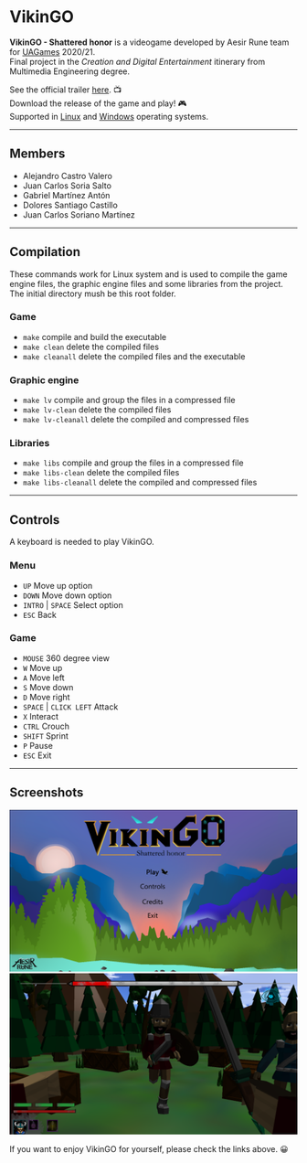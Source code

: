 # VikinGO
**VikinGO - Shattered honor** is a videogame developed by Aesir Rune team for [UAGames](http://uagames.byterealms.com/) 2020/21.
<br>
Final project in the *Creation and Digital Entertainment* itinerary from Multimedia Engineering degree.

See the official trailer [here](https://www.youtube.com/watch?v=A0nJWFiLqVY). :tv:
<br>
Download the release of the game and play! :video_game:
<br>
Supported in [Linux](https://archive.org/details/vikin-go-linux) and [Windows](https://archive.org/details/vikingo-windows) operating systems.

***

## Members
* Alejandro Castro Valero
* Juan Carlos Soria Salto
* Gabriel Martínez Antón
* Dolores Santiago Castillo
* Juan Carlos Soriano Martínez

***

## Compilation
These commands work for Linux system and is used to compile the game engine files, the graphic engine files and some libraries from the project.
<br>
The initial directory mush be this root folder.
### Game
* `make` compile and build the executable
* `make clean` delete the compiled files
* `make cleanall` delete the compiled files and the executable
### Graphic engine
* `make lv` compile and group the files in a compressed file
* `make lv-clean` delete the compiled files
* `make lv-cleanall` delete the compiled and compressed files
### Libraries
* `make libs` compile and group the files in a compressed file
* `make libs-clean` delete the compiled files
* `make libs-cleanall` delete the compiled and compressed files

***

## Controls
A keyboard is needed to play VikinGO.
### Menu
* `UP` Move up option
* `DOWN` Move down option
* `INTRO` | `SPACE` Select option
* `ESC` Back
### Game
* `MOUSE` 360 degree view
* `W` Move up
* `A` Move left
* `S` Move down
* `D` Move right
* `SPACE` | `CLICK LEFT` Attack
* `X` Interact
* `CTRL` Crouch
* `SHIFT` Sprint
* `P` Pause
* `ESC` Exit

***

## Screenshots

<img src="https://github.com/AlejandroDCastro/VikinGO/blob/main/pics/pic1.png" alt="Picture 1" width="700">

<img src="https://github.com/AlejandroDCastro/VikinGO/blob/main/pics/pic2.png" alt="Picture 2" width="700">

If you want to enjoy VikinGO for yourself, please check the links above. :grinning:
